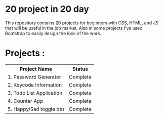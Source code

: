 # 20 project in 20 day

This repository contains 20 projects for beginners with CSS, HTML, and JS that will be useful in the job market, Also in some projects I've used Bootstrap to easily design the look of the work.

# Projects :

<table>
        <tr>
            <th>Project Name</th>
            <th>Status</th>
        </tr>
        <tr>
            <td>1. Password Generator</td>
            <td>Complete</td>
        </tr>
        <tr>
            <td>2. Keycode Information</td>
            <td>Complete</td>
        </tr>
        <tr>
            <td>3. Todo List Application</td>
            <td>Complete</td>
        </tr>
        <tr>
            <td>4. Counter App</td>
            <td>Complete</td>
        </tr>
        <tr>
            <td>5. Happy/Sad toggle btn</td>
            <td>Complete </td>
        </tr>
    </table>
